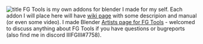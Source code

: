 ![title](https://i.imgur.com/Z3LPVmc.png)
FG Tools is my own addons for blender I made for my self.
Each addon I will place here will have [wiki page](https://github.com/IIIFGIII/FG_Tools/wiki) with some descripion and manual (or even some video).
I made Blender [Artists page for FG Tools](https://blenderartists.org/t/fg-tools/1303872) - welcomed to discuss anything about FG Tools if you have questions or bugreports (also find me in discord IIIFGIII#7758).
